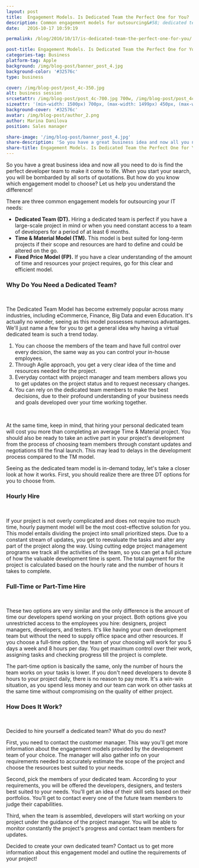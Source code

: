 ```yaml
---
layout: post
title:  Engagement Models. Is Dedicated Team the Perfect One for You?
description: Common engagement models for outsourcing&#58; dedicated team, time & material, fixed price. How does dedicated team model work?
date:   2016-10-17 10:59:19

permalink: /blog/2016/10/17/is-dedicated-team-the-perfect-one-for-you/

post-title: Engagement Models. Is Dedicated Team the Perfect One for You?
categories-tag: Business
platform-tag: Apple
background: /img/blog-post/banner_post_4.jpg
background-color: '#32576c'
type: business

cover: /img/blog-post/post_4c-350.jpg
alt: business session
srcsetattr: /img/blog-post/post_4c-700.jpg 700w, /img/blog-post/post_4c-450.jpg 450w, /img/blog-post/post_4c-350.jpg 350w
sizeattr: '(min-width: 1500px) 700px, (max-width: 1499px) 450px, (max-width: 1000px) 350px, 700px'
background-cover: '#32576c'
avatar: /img/blog-post/author_2.png
author: Marina Danilova
position: Sales manager

share-image: '/img/blog-post/banner_post_4.jpg'
share-description: 'So you have a great business idea and now all you need to do is find the perfect developer team to make it come to life. When you start your search, you will be bombarded by all sorts of quotations. But how do you know which engagement model to choose? Let us help you understand the difference!'
share-title: Engagement Models. Is Dedicated Team the Perfect One for You?
---
```


<div class="post-body p-t-6rem">
    <p>So you have a great business idea and now all you need to do is find the perfect developer team to make it come to life. When you start your search, you will be bombarded by all sorts of quotations. But how do you know which engagement model to choose? Let us help you understand the difference!</p>
    <p>There are three common engagement models for outsourcing your IT needs:</p>
    <ul>
        <li><strong>Dedicated Team (DT).</strong> Hiring a dedicated team is perfect if you have a large-scale project in mind or when you need constant access to a team of developers for a period of at least 6 months.</li>
        <li><strong>Time & Material Model (TM).</strong> This model is best suited for long-term projects if their scope and resources are hard to define and could be altered on the go.</li>
        <li><strong>Fixed Price Model (FP).</strong> If you have a clear understanding of the amount of time and resources your project requires, go for this clear and efficient model.</li>
    </ul>
    <h3>Why Do You Need a Dedicated Team?</h3><br>
    <p>The Dedicated Team Model has become extremely popular across many industries, including eCommerce, Finance, Big Data and even Education. It's actually no wonder, seeing as this model possesses numerous advantages. We'll just name a few for you to get a general idea why having a virtual dedicated team is such a trend today.</p>
    <ol>
        <li>You can choose the members of the team and have full control over every decision, the same way as you can control your in-house employees.</li>
        <li>Through Agile approach, you get a very clear idea of the time and resources needed for the project.</li>
        <li>Everyday contact with project manager and team members allows you to get updates on the project status and to request necessary changes.</li>
        <li>You can rely on the dedicated team members to make the best decisions, due to their profound understanding of your business needs and goals developed over your time working together.</li>
    </ol><br>
    <p>At the same time, keep in mind, that hiring your personal dedicated team will cost you more than completing an average Time & Material project. You should also be ready to take an active part in your project's development from the process of choosing team members through constant updates and negotiations till the final launch. This may lead to delays in the development process compared to the TM model.</p>
    <p>Seeing as the dedicated team model is in-demand today, let's take a closer look at how it works. First, you should realize there are three DT options for you to choose from.</p>
    <h3>Hourly Hire</h3><br>
    <p>If your project is not overly complicated and does not require too much time, hourly payment model will be the most cost-effective solution for you. This model entails dividing the project into small prioritized steps. Due to a constant stream of updates, you get to reevaluate the tasks and alter any part of the project along the way. Using cutting edge project management programs we track all the activities of the team, so you can get a full picture of how the valuable development time is spent. The total payment for the project is calculated based on the hourly rate and the number of hours it takes to complete.</p>
    <h3>Full-Time or Part-Time Hire</h3><br>
    <p>These two options are very similar and the only difference is the amount of time our developers spend working on your project. Both options give you unrestricted access to the employees you hire: designers, project managers, developers, and testers. It's like having your own development team but without the need to supply office space and other resources. If you choose a full-time option, the team of your choosing will work for you 5 days a week and 8 hours per day. You get maximum control over their work, assigning tasks and checking progress till the project is complete.</p> 
    <p>The part-time option is basically the same, only the number of hours the team works on your tasks is lower. If you don't need developers to devote 8 hours to your project daily, there is no reason to pay more. It's a win-win situation, as you spend less money and our team can work on other tasks at the same time without compromising on the quality of either project.</p>
    <h3>How Does It Work?</h3><br>
    <p>Decided to hire yourself a dedicated team? What do you do next?</p>
    <p>First, you need to contact the customer manager. This way you'll get more information about the engagement models provided by the development team of your choice. The manager will also gather info on your requirements needed to accurately estimate the scope of the project and choose the resources best suited to your needs.</p>
    <p>Second, pick the members of your dedicated team. According to your requirements, you will be offered the developers, designers, and testers best suited to your needs. You'll get an idea of their skill sets based on their portfolios. You’ll get to contact every one of the future team members to judge their capabilities.</p>
    <p>Third, when the team is assembled, developers will start working on your project under the guidance of the project manager. You will be able to monitor constantly the project's progress and contact team members for updates.</p>
    <p>Decided to create your own dedicated team? Contact us to get more information about this engagement model and outline the requirements of your project!</p>
</div>